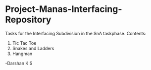 # Project-Manas-Interfacing-Repository
Tasks for the Interfacing Subdivision in the SnA taskphase.
Contents:
1. Tic Tac Toe
2. Snakes and Ladders
3. Hangman

-Darshan K S
